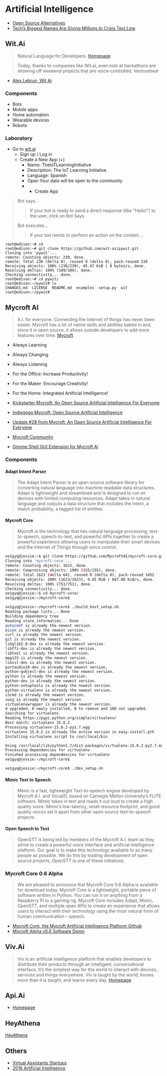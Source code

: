 # Artificial Intelligence

- [Open Source Alternatives](https://www.quora.com/What-is-an-open-source-alternative-to-wit-ai)
- [Tech’s Biggest Names Are Giving Millions to Crisis Text Line](http://www.wired.com/2016/06/techs-biggest-names-giving-millions-crisis-text-line?mbid=social_twitter)

## Wit.Ai

> Natural Language for Developers. [Homepage](https://wit.ai/)

> Today, thanks to companies like Wit.ai, even kids at hackathons are showing off weekend projects that are voice-controlled. Venturebeat

- [Alex Lebrun, Wit Ai](https://www.youtube.com/watch?v=vATExKGuPTY)

### Components

- Bots
- Mobile apps
- Home automation
- Wearable devices
- Robots

### Laboratory

- Go to [wit.ai](https://wit.ai/)
  - Sign up / Log in
  - Create a New App (+)
    - Name: TheIoTLearningInitiative
    - Description: The IoT Learning Initiative
    - Language: Spanish
    - Open Your data will be open to the community
    - + Create App

> Bot says...
> > If your bot is ready to send a direct response (like "Hello!") to the user, click on Bot Says.

> Bot executes...
> > If your bot needs to perform an action on the context ...

```
root@edison:~# cd
root@edison:~# git clone https://github.com/wit-ai/pywit.git
Cloning into 'pywit'...
remote: Counting objects: 230, done.
remote: Total 230 (delta 0), reused 0 (delta 0), pack-reused 230
Receiving objects: 100% (230/230), 45.47 KiB | 0 bytes/s, done.
Resolving deltas: 100% (109/109), done.
Checking connectivity... done.
root@edison:~# cd pywit/
root@edison:~/pywit# ls
CHANGES.md  LICENSE  README.md  examples  setup.py  wit
root@edison:~/pywit# 
```

## Mycroft AI

> A.I. for everyone. Connecting the Internet of things has never been easier. Mycroft has a lot of native skills and abilities baked in and, since it is open source, it allows outside developers to add more features over time. [Mycroft](https://mycroft.ai/)

- Always Learning
- Always Changing
- Always Listening
- For the Office: Increase Productivity!
- For the Maker: Encourage Creativity!
- For the Home: Integrated Artificial Intelligence!

- [Kickstarter Mycroft: An Open Source Artificial Intelligence For Everyone](https://www.kickstarter.com/projects/aiforeveryone/mycroft-an-open-source-artificial-intelligence-for)
- [Indiegogo Mycroft: Open Source Artificial Intelligence](https://www.indiegogo.com/projects/mycroft-open-source-artificial-intelligence#/)
- [Update #28 from Mycroft: An Open Source Artificial Intelligence For Everyone](https://www.kickstarter.com/projects/aiforeveryone/mycroft-an-open-source-artificial-intelligence-for/posts/1597302?ref=dash)
- [Mycroft Community](https://community.mycroft.ai/)
- [Gnome Shell GUI Extension for Mycroft Ai](https://github.com/AIIX)


### Components

#### Adapt Intent Parser

> The Adapt Intent Parser is an open source software library for converting natural language into machine readable data structures. Adapt is lightweight and streamlined and is designed to run on devices with limited computing resources. Adapt takes in natural language and outputs a data structure that includes the intent, a match probability, a tagged list of entities.

#### Mycroft Core

> Mycroft is the technology that ties natural language processing, text-to-speech, speech-to-text, and powerful APIs together to create a powerful experience allowing users to manipulate their smart devices and the Internet of Things through voice control.

```sh
xe1gyq@jessie:~$ git clone https://github.com/MycroftAI/mycroft-core.git
Cloning into 'mycroft-core'...
remote: Counting objects: 1623, done.
remote: Compressing objects: 100% (155/155), done.
remote: Total 1623 (delta 64), reused 0 (delta 0), pack-reused 1452
Receiving objects: 100% (1623/1623), 9.45 MiB | 687.00 KiB/s, done.
Resolving deltas: 100% (751/751), done.
Checking connectivity... done.
xe1gyq@jessie:~$ cd mycroft-core/
xe1gyq@jessie:~/mycroft-core$ 
```

```sh
xe1gyq@jessie:~/mycroft-core$ ./build_host_setup.sh
Reading package lists... Done
Building dependency tree       
Reading state information... Done
autoconf is already the newest version.
bison is already the newest version.
curl is already the newest version.
git is already the newest version.
libglib2.0-dev is already the newest version.
libffi-dev is already the newest version.
libtool is already the newest version.
mpg123 is already the newest version.
libssl-dev is already the newest version.
portaudio19-dev is already the newest version.
python-gobject-dev is already the newest version.
python is already the newest version.
python-dev is already the newest version.
python-setuptools is already the newest version.
python-virtualenv is already the newest version.
s3cmd is already the newest version.
swig is already the newest version.
virtualenvwrapper is already the newest version.
0 upgraded, 0 newly installed, 0 to remove and 168 not upgraded.
Searching for virtualenv
Reading https://pypi.python.org/simple/virtualenv/
Best match: virtualenv 15.0.2
Processing virtualenv-15.0.2-py2.7.egg
virtualenv 15.0.2 is already the active version in easy-install.pth
Installing virtualenv script to /usr/local/bin

Using /usr/local/lib/python2.7/dist-packages/virtualenv-15.0.2-py2.7.egg
Processing dependencies for virtualenv
Finished processing dependencies for virtualenv
xe1gyq@jessie:~/mycroft-core$ 
```

```sh
xe1gyq@jessie:~/mycroft-core$ ./dev_setup.sh
```

#### Mimic Text to Speech

> Mimic is a fast, lightweight Text-to-speech engine developed by Mycroft A.I. and VocaliD, based on Carnegie Mellon University’s FLITE software. Mimic takes in text and reads it out loud to create a high quality voice. Mimic’s low-latency, small resource footprint, and good quality voices set it apart from other open source text-to-speech projects.

#### Open Speech to Text

> OpenSTT is being led by members of the Mycroft A.I. team as they strive to create a powerful voice interface and artificial intelligence platform. Our goal is to make this technology available to as many people as possible. We do this by leading development of open source projects, OpenSTT is one of these initiatives.

###  Mycroft Core 0.6 Alpha

> We are pleased to announce that Mycroft Core 0.6 Alpha is available for download today. Mycroft Core is a lightweight, portable piece of software written in Python. You can run it on anything from a Raspberry Pi to a gaming rig. Mycroft Core includes Adapt, Mimic, OpenSTT, and multiple open APIs to create an experience that allows users to interact with their technology using the most natural form of human communication – speech. 

- [Mycroft Core, the Mycroft Artificial Intelligence Platform Github](https://github.com/MycroftAI/mycroft-core)
- [Mycroft Alpha v0.6 Software Demo](https://www.youtube.com/watch?v=-c8kfupIbO4&feature=youtu.be)

## Viv.Ai

> Viv is an artificial intelligence platform that enables developers to distribute their products through an intelligent, conversational interface. It’s the simplest way for the world to interact with devices, services and things everywhere. Viv is taught by the world, knows more than it is taught, and learns every day. [Homepage](http://viv.ai/)

## Api.Ai

- [Homepage](https://www.sitepoint.com/how-to-build-your-own-ai-assistant-using-api-ai/)

## HeyAthena

[HeyAthena](https://pypi.python.org/pypi/HeyAthena)

## Others

- [Virtual Assistants Startups](http://www.inc.com/magazine/201604/tess-townsend/virtual-assistant-startups.html)
- [2016 Artificial Intelligence](http://www.inc.com/christine-lagorio/best-industries-2016-artificial-intelligence.html)